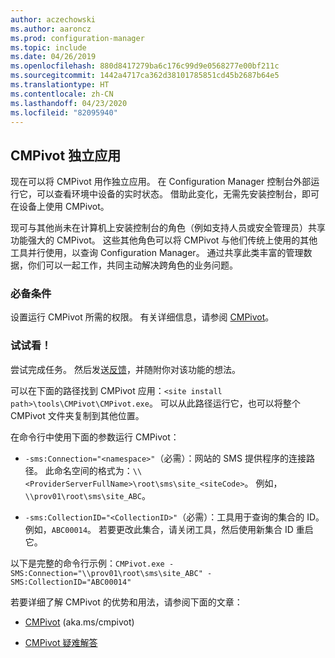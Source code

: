 ```yaml
---
author: aczechowski
ms.author: aaroncz
ms.prod: configuration-manager
ms.topic: include
ms.date: 04/26/2019
ms.openlocfilehash: 880d8417279ba6c176c99d9e0568277e00bf211c
ms.sourcegitcommit: 1442a4717ca362d38101785851cd45b2687b64e5
ms.translationtype: HT
ms.contentlocale: zh-CN
ms.lasthandoff: 04/23/2020
ms.locfileid: "82095940"
---
```

## <a name="cmpivot-standalone"></a><a name="bkmk_cmpivot"></a> CMPivot 独立应用
<!--3555890-->

现在可以将 CMPivot 用作独立应用。 在 Configuration Manager 控制台外部运行它，可以查看环境中设备的实时状态。 借助此变化，无需先安装控制台，即可在设备上使用 CMPivot。

现可与其他尚未在计算机上安装控制台的角色（例如支持人员或安全管理员）共享功能强大的 CMPivot。 这些其他角色可以将 CMPivot 与他们传统上使用的其他工具并行使用，以查询 Configuration Manager。 通过共享此类丰富的管理数据，你们可以一起工作，共同主动解决跨角色的业务问题。

### <a name="prerequisites"></a>必备条件

设置运行 CMPivot 所需的权限。 有关详细信息，请参阅 [CMPivot](../../../../servers/manage/cmpivot.md#prerequisites)。

### <a name="try-it-out"></a>试试看！

尝试完成任务。 然后发送[反馈](../../../../understand/find-help.md#product-feedback)，并随附你对该功能的想法。

可以在下面的路径找到 CMPivot 应用：`<site install path>\tools\CMPivot\CMPivot.exe`。 可以从此路径运行它，也可以将整个 CMPivot 文件夹复制到其他位置。

在命令行中使用下面的参数运行 CMPivot：

- `-sms:Connection="<namespace>"`（必需）：网站的 SMS 提供程序的连接路径。 此命名空间的格式为：`\\<ProviderServerFullName>\root\sms\site_<siteCode>`。 例如，`\\prov01\root\sms\site_ABC`。

- `-sms:CollectionID="<CollectionID>"`（必需）：工具用于查询的集合的 ID。 例如，`ABC00014`。 若要更改此集合，请关闭工具，然后使用新集合 ID 重启它。

<!-- 
- `-SMS:ConnectionType=WQL` (optional): By default, the tool connects using OData, and automatically falls back to WQL if needed. You can use this parameter to force it to use a WQL connection. 
 -->

以下是完整的命令行示例：`CMPivot.exe -SMS:Connection="\\prov01\root\sms\site_ABC" -SMS:CollectionID="ABC00014"`

若要详细了解 CMPivot 的优势和用法，请参阅下面的文章：

- [CMPivot](../../../../servers/manage/cmpivot.md) (aka.ms/cmpivot) 

- [CMPivot 疑难解答](../../../../servers/manage/cmpivot-tsg.md)  
